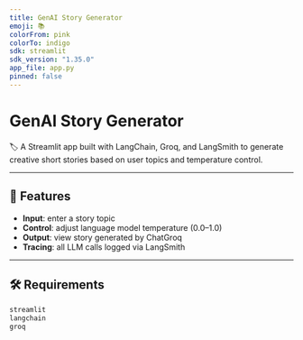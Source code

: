 ```yaml
---
title: GenAI Story Generator
emoji: 📚
colorFrom: pink
colorTo: indigo
sdk: streamlit
sdk_version: "1.35.0"
app_file: app.py
pinned: false
---
```


# GenAI Story Generator

🏷️ A Streamlit app built with LangChain, Groq, and LangSmith to generate creative short stories based on user topics and temperature control.

---

## 🚀 Features

- **Input**: enter a story topic
- **Control**: adjust language model temperature (0.0–1.0)
- **Output**: view story generated by ChatGroq
- **Tracing**: all LLM calls logged via LangSmith

---

## 🛠️ Requirements

```txt
streamlit
langchain
groq